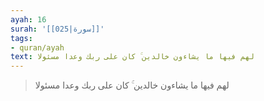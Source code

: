```yaml
---
ayah: 16
surah: '[[025|سورة]]'
tags:
- quran/ayah
text: لهم فيها ما يشاءون خالدين ۚ كان على ربك وعدا مسئولا
---
```

> لهم فيها ما يشاءون خالدين ۚ كان على ربك وعدا مسئولا
